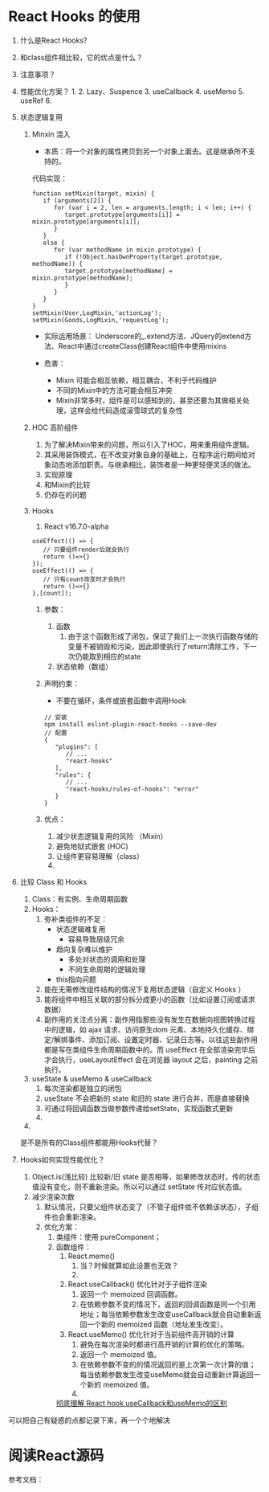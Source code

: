 <!--
 * @Descripttion: React Hooks 的使用
 * @version: 
 * @Author: shenjia
 * @Date: 2021-06-21 10:27:26
 * @LastEditors: shenjia
 * @LastEditTime: 2021-08-13 17:37:39
-->
# React Hooks 的使用

1. 什么是React Hooks?
2. 和class组件相比较，它的优点是什么？
3. 注意事项？
4. 性能优化方案？
   1. 
   2. Lazy、Suspence
   3. useCallback
   4. useMemo
   5. useRef
   6. 

5. 状态逻辑复用
   1. Minxin 混入
      - 本质：将一个对象的属性拷贝到另一个对象上面去。这是继承所不支持的。
      
      代码实现：
      ```
      function setMixin(target, mixin) {
         if (arguments[2]) {
            for (var i = 2, len = arguments.length; i < len; i++) {
               target.prototype[arguments[i]] = mixin.prototype[arguments[i]];
            }
         }
         else {
            for (var methodName in mixin.prototype) {
               if (!Object.hasOwnProperty(target.prototype, methodName)) {
               target.prototype[methodName] = mixin.prototype[methodName];
               }
            }
         }
      }
      setMixin(User,LogMixin,'actionLog');
      setMixin(Goods,LogMixin,'requestLog');
      ```

      - 实际运用场景：
      Underscore的_.extend方法、JQuery的extend方法、React中通过createClass创建React组件中使用mixins

      - 危害：
        - Mixin 可能会相互依赖，相互耦合，不利于代码维护
        - 不同的Mixin中的方法可能会相互冲突
        - Mixin非常多时，组件是可以感知到的，甚至还要为其做相关处理，这样会给代码造成滚雪球式的复杂性

   2. HOC 高阶组件
      1. 为了解决Mixin带来的问题，所以引入了HOC，用来重用组件逻辑。
      2. 其采用装饰模式，在不改变对象自身的基础上，在程序运行期间给对象动态地添加职责。与继承相比，装饰者是一种更轻便灵活的做法。
      3. 实现原理
      4. 和Mixin的比较
      5. 仍存在的问题

   3. Hooks
      1. React v16.7.0-alpha
      
      ```
      useEffect(() => {
         // 只要组件render后就会执行
         return ()=>{}
      });
      useEffect(() => {
         // 只有count改变时才会执行
         return ()=>{}
      },[count]);
      ```
      
      1. 参数：
         1. 函数
            1. 由于这个函数形成了闭包，保证了我们上一次执行函数存储的变量不被销毁和污染，因此即使执行了return清除工作，下一次仍能取到相应的state
         2. 状态依赖（数组）

      2. 声明约束：
         - 不要在循环，条件或嵌套函数中调用Hook
         ```
         // 安装
         npm install eslint-plugin-react-hooks --save-dev
         // 配置
         {
            "plugins": [
               // ...
               "react-hooks"
            ],
            "rules": {
               // ...
               "react-hooks/rules-of-hooks": "error"
            }
         }
         ```


      3. 优点：
         1.  减少状态逻辑复用的风险 （Mixin）
         2.  避免地狱式嵌套 (HOC)
         3.  让组件更容易理解（class）
         4.  




[](https://juejin.cn/post/6844903815762673671)


6. 比较 Class 和 Hooks  
   1. Class：有实例、生命周期函数
   2. Hooks：
      1. 弥补类组件的不足：
         - 状态逻辑难复用
           - 容易导致层级冗余
         - 趋向复杂难以维护
           - 多处对状态的调用和处理
           - 不同生命周期的逻辑处理
         - this指向问题
      2. 能在无需修改组件结构的情况下复用状态逻辑（自定义 Hooks ）
      3. 能将组件中相互关联的部分拆分成更小的函数（比如设置订阅或请求数据）
      4. 副作用的关注点分离：副作用指那些没有发生在数据向视图转换过程中的逻辑，如 ajax 请求、访问原生dom 元素、本地持久化缓存、绑定/解绑事件、添加订阅、设置定时器、记录日志等。以往这些副作用都是写在类组件生命周期函数中的。而 useEffect 在全部渲染完毕后才会执行，useLayoutEffect 会在浏览器 layout 之后，painting 之前执行。
   3. useState & useMemo & useCallback
      1. 每次渲染都是独立的闭包
      2. useState 不会把新的 state 和旧的 state 进行合并，而是直接替换
      3. 可通过将回调函数当做参数传递给setState，实现函数式更新
      4. 
   4. 


   是不是所有的Class组件都能用Hooks代替？

7. Hooks如何实现性能优化？
   1. Object.is(浅比较)
      比较新/旧 state 是否相等，如果修改状态时，传的状态值没有变化，则不重新渲染。所以可以通过 setState 传对应状态值。
   2. 减少渲染次数
      1. 默认情况，只要父组件状态变了（不管子组件依不依赖该状态），子组件也会重新渲染。
      2. 优化方案：
         1. 类组件：使用 pureComponent；
         2. 函数组件：
            1. React.memo()
               1. 当？时候就算如此设置也无效？
               2. 
            2. React.useCallback() 优化针对于子组件渲染
               1. 返回一个 memoized 回调函数。
               2. 在依赖参数不变的情况下，返回的回调函数是同一个引用地址；每当依赖参数发生改变useCallback就会自动重新返回一个新的 memoized 函数（地址发生改变）。
            3. React.useMemo() 优化针对于当前组件高开销的计算
               1. 避免在每次渲染时都进行高开销的计算的优化的策略。
               2. 返回一个 memoized 值。
               3. 在依赖参数不变的的情况返回的是上次第一次计算的值；每当依赖参数发生改变useMemo就会自动重新计算返回一个新的 memoized 值。
               4. 
            [彻底理解 React hook useCallback和useMemo的区别](https://juejin.cn/post/6844904032113278990)


[](https://juejin.cn/post/6844903985338400782)

可以把自己有疑惑的点都记录下来，再一个个地解决


# 阅读React源码



参考文档：
[](https://juejin.cn/post/6844903985338400782#heading-17)
